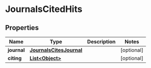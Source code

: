 

# JournalsCitedHits


## Properties

Name | Type | Description | Notes
------------ | ------------- | ------------- | -------------
**journal** | [**JournalsCitesJournal**](JournalsCitesJournal.md) |  |  [optional]
**citing** | [**List&lt;Object&gt;**](Object.md) |  |  [optional]



